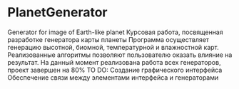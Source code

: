 # PlanetGenerator
Generator for image of Earth-like planet
Курсовая работа, посвященная разработке генератора карты планеты
Программа осуществляет генерацию высотной, биомной, температурной и влажностной карт.
Реализованные алгоритмы позволяют пользователю оказать влияние на результат.
На данный момент реализована работа всех генераторов, проект завершен на 80%
TO DO:
Создание графического интерфейса
Обеспечение связи между элементами интерфейса и генераторами
